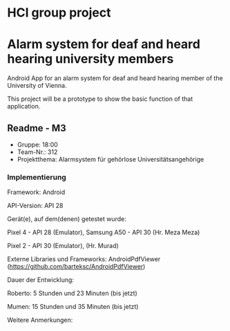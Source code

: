 # HCI group project
# Alarm system for deaf and heard hearing university members

Android App for an alarm system for deaf and heard hearing member of the
University of Vienna.

This project will be a prototype to show the basic function of that application.


## Readme - M3

* Gruppe:       18:00
* Team-Nr.:     312
* Projektthema: Alarmsystem für gehörlose Universitätsangehörige

### Implementierung

Framework:	    Android

API-Version:	API 28

Gerät(e), auf dem(denen) getestet wurde:

Pixel 4 - API 28 (Emulator), Samsung A50 - API 30 (Hr. Meza Meza) 

Pixel 2 - API 30 (Emulator), (Hr. Murad) 


Externe Libraries und Frameworks:
AndroidPdfViewer (https://github.com/barteksc/AndroidPdfViewer)

Dauer der Entwicklung:

Roberto: 5 Stunden und 23 Minuten (bis jetzt)

Mumen: 15 Stunden und 35 Minuten (bis jetzt)

Weitere Anmerkungen:

